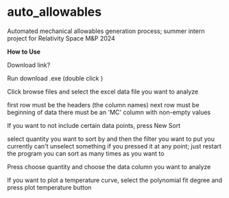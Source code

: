 # auto_allowables
Automated mechanical allowables generation process; summer intern project for Relativity Space M&amp;P 2024

**How to Use**

Download link? 

Run download .exe (double click  )

Click browse files and select the excel data file you want to analyze

first row must be the headers (the column names)
next row must be beginning of data
there must be an 'MC' column with non-empty values

If you want to not include certain data points, press New Sort

select quantity you want to sort by and then the filter you want to put
you currently can't unselect something if you pressed it at any point; just restart the program
you can sort as many times as you want to

Press choose quantity and choose the data column you want to analyze

If you want to plot a temperature curve, select the polynomial fit degree and press plot temperature button

